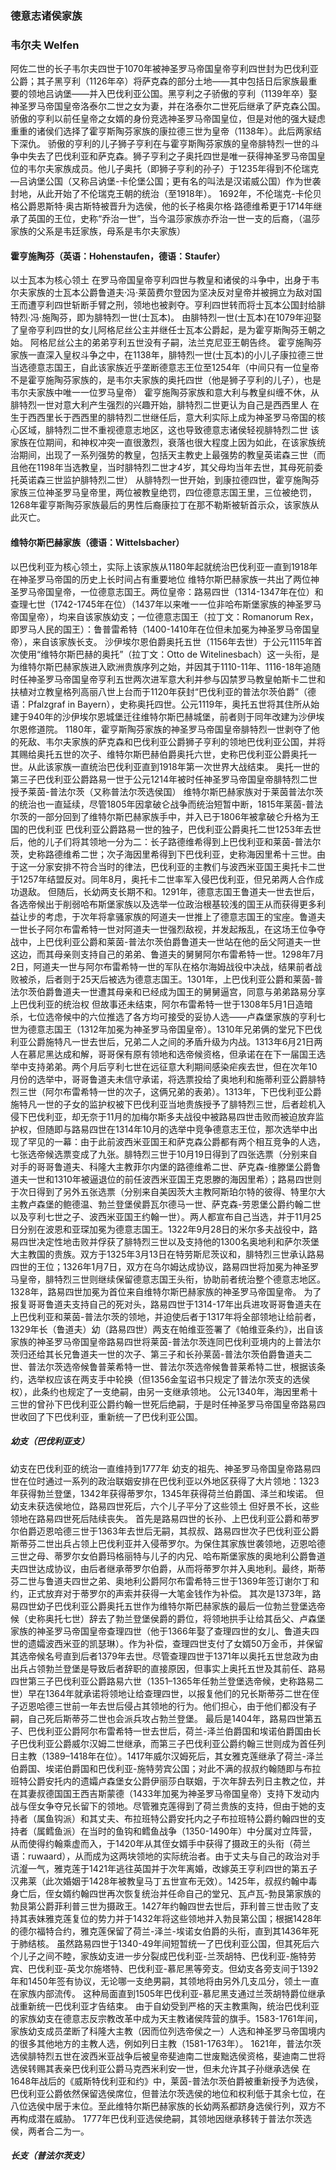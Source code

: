 ### 德意志诸侯家族

### 韦尔夫 Welfen
阿佐二世的长子韦尔夫四世于1070年被神圣罗马帝国皇帝亨利四世封为巴伐利亚公爵；其子黑亨利（1126年卒）将萨克森的部分土地——其中包括日后家族最重要的领地吕讷堡——并入巴伐利亚公国。黑亨利之子骄傲的亨利（1139年卒）娶神圣罗马帝国皇帝洛泰尔二世之女为妻，并在洛泰尔二世死后继承了萨克森公国。骄傲的亨利以前任皇帝之女婿的身份竞选神圣罗马帝国皇位，但是对他的强大疑虑重重的诸侯们选择了霍亨斯陶芬家族的康拉德三世为皇帝（1138年）。此后两家结下深仇。
骄傲的亨利的儿子狮子亨利在与霍亨斯陶芬家族的皇帝腓特烈一世的斗争中失去了巴伐利亚和萨克森。狮子亨利之子奥托四世是唯一获得神圣罗马帝国皇位的韦尔夫家族成员。他儿子奥托（即狮子亨利的孙子）于1235年得到不伦瑞克—吕讷堡公国（又称吕讷堡-卡伦堡公国；更有名的叫法是汉诺威公国）作为世袭封地，从此开始了不伦瑞克王朝的统治（至1918年）。
1692年，不伦瑞克-卡伦贝格公爵恩斯特·奥古斯特被晋升为选侯，他的长子格奥尔格·路德维希更于1714年继承了英国的王位，史称“乔治一世”，当今温莎家族亦乔治一世一支的后裔，（温莎家族的父系是韦廷家族，母系是韦尔夫家族）

#### 霍亨施陶芬（英语：Hohenstaufen，德语：Staufer）
以士瓦本为核心领土
在罗马帝国皇帝亨利四世与教皇和诸侯的斗争中，出身于韦尔夫家族的士瓦本公爵鲁道夫·冯·莱茵费尔登因为坚决反对皇帝并被拥立为敌对国王而遭亨利四世斩断手臂之刑，领地也被剥夺。亨利四世转而将士瓦本公国封给腓特烈·冯·施陶芬，即为腓特烈一世(士瓦本)。
由腓特烈一世(士瓦本)在1079年迎娶了皇帝亨利四世的女儿阿格尼丝公主并继任士瓦本公爵起，是为霍亨斯陶芬王朝之始。
阿格尼丝公主的弟弟亨利五世没有子嗣，法兰克尼亚王朝告终。
霍亨施陶芬家族一直深入皇权斗争之中，在1138年，腓特烈一世(士瓦本)的小儿子康拉德三世当选德意志国王，自此该家族近乎垄断德意志王位至1254年（中间只有一位皇帝不是霍亨施陶芬家族的，是韦尔夫家族的奥托四世（他是狮子亨利的儿子），也是韦尔夫家族中唯一一位罗马皇帝）
霍亨施陶芬家族和意大利与教皇纠缠不休，从腓特烈一世对意大利产生强烈的兴趣开始，腓特烈二世更认为自己是西西里人
在生于西西里长于西西里的腓特烈二世继任后，意大利实际上成为神圣罗马帝国的核心区域，腓特烈二世不重视德意志地区，这也导致德意志诸侯轻视腓特烈二世
该家族在位期间，和神权冲突一直很激烈，衰落也很大程度上因为如此，在该家族统治期间，出现了一系列强势的教皇，包括天主教史上最强势的教皇英诺森三世（而且他在1198年当选教皇，当时腓特烈二世才4岁，其父母均当年去世，其母死前委托英诺森三世监护腓特烈二世）
从腓特烈一世开始，到康拉德四世，霍亨施陶芬家族三位神圣罗马皇帝里，两位被教皇绝罚，四位德意志国王里，三位被绝罚，1268年霍亨斯陶芬家族最后的男性后裔康拉丁在那不勒斯被斩首示众，该家族从此灭亡。

#### 维特尔斯巴赫家族（德语：Wittelsbacher）
以巴伐利亚为核心领土，实际上该家族从1180年起就统治巴伐利亚一直到1918年
在神圣罗马帝国的历史上长时间占有重要地位
维特尔斯巴赫家族一共出了两位神圣罗马帝国皇帝，一位德意志国王。两位皇帝：路易四世（1314-1347年在位）和查理七世（1742-1745年在位）（1437年以来唯一一位非哈布斯堡家族的神圣罗马帝国皇帝），均来自该家族幼支；一位德意志国王（拉丁文：Romanorum Rex，即罗马人民的国王）：鲁普雷希特（1400-1410年在位但未加冕为神圣罗马帝国皇帝），来自该家族长支。
沙伊埃尔恩伯爵奥托五世（1156年去世）于公元1115年首次使用“维特尔斯巴赫的奥托”（拉丁文：Otto de Witelinesbach）这一头衔，是为维特尔斯巴赫家族进入欧洲贵族序列之始，并因其于1110-11年、1116-18年追随时任神圣罗马帝国皇帝亨利五世两次进军意大利并参与囚禁罗马教皇帕斯卡二世和扶植对立教皇格列高丽八世上台而于1120年获封“巴伐利亚的普法尔茨伯爵”（德语：Pfalzgraf in Bayern），史称奥托四世。公元1119年，奥托五世将其住所从始建于940年的沙伊埃尔恩城堡迁往维特尔斯巴赫城堡，前者则于同年改建为沙伊埃尔恩修道院。
1180年，霍亨斯陶芬家族的神圣罗马帝国皇帝腓特烈一世剥夺了他的死敌、韦尔夫家族的萨克森和巴伐利亚公爵狮子亨利的领地巴伐利亚公国，并将其赐给奥托五世的次子、维特尔斯巴赫伯爵奥托六世，史称巴伐利亚公爵奥托一世。从此该家族一直统治巴伐利亚直到1918年第一次世界大战结束。
奥托一世的第三子巴伐利亚公爵路易一世于公元1214年被时任神圣罗马帝国皇帝腓特烈二世授予莱茵-普法尔茨（又称普法尔茨选侯国）
维特尔斯巴赫家族对于莱茵普法尔茨的统治也一直延续，尽管1805年因拿破仑战争而统治短暂中断，1815年莱茵-普法尔茨的一部分回到了维特尔斯巴赫家族手中，并入已于1806年被拿破仑升格为王国的巴伐利亚
巴伐利亚公爵路易一世的独子，巴伐利亚公爵奥托二世1253年去世后，他的儿子们将其领地一分为二：长子路德维希得到上巴伐利亚和莱茵-普法尔茨，史称路德维希二世；次子海因里希得到下巴伐利亚，史称海因里希十三世。由于这一分家安排不符合当时的律法，巴伐利亚的主教们与波西米亚国王奥托卡二世于1257年结盟反对。同年8月，奥托卡二世率军入侵巴伐利亚，但兄弟两人合作成功退敌。
但随后，长幼两支长期不和。1291年，德意志国王鲁道夫一世去世后，各选帝候出于削弱哈布斯堡家族以及选举一位政治根基较浅的国王从而获得更多利益让步的考虑，于次年将拿骚家族的阿道夫一世推上了德意志国王的宝座。鲁道夫一世长子阿尔布雷希特一世对阿道夫一世强烈敌视，并发起叛乱，在这场王位争夺战中，上巴伐利亚公爵和莱茵-普法尔茨伯爵鲁道夫一世站在他的岳父阿道夫一世这边，而其母亲则支持自己的弟弟、鲁道夫的舅舅阿尔布雷希特一世。1298年7月2日，阿道夫一世与阿尔布雷希特一世的军队在格尔海姆战役中决战，结果前者战败被杀，后者则于25天后被选为德意志国王。1301年，上巴伐利亚公爵和莱茵-普法尔茨伯爵鲁道夫一世遭其母亲和已经成为国王的舅舅逼宫，同意与弟弟路易分享上巴伐利亚的统治权
但故事还未结束，阿尔布雷希特一世于1308年5月1日造暗杀，七位选帝候中的六位推选了各方均可接受的妥协人选——卢森堡家族的亨利七世为德意志国王（1312年加冕为神圣罗马帝国皇帝）。1310年兄弟俩的堂兄下巴伐利亚公爵施特凡一世去世后，兄弟二人之间的矛盾升级为内战。1313年6月21日两人在慕尼黑达成和解，哥哥保有原有领地和选帝候资格，但承诺在在下一届国王选举中支持弟弟。两个月后亨利七世在远征意大利期间感染疟疾去世，但在次年10月份的选举中，哥哥鲁道夫未信守承诺，将选票投给了奥地利和施蒂利亚公爵腓特烈三世（阿尔布雷希特一世的次子，这俩兄弟的表弟）。1313年，下巴伐利亚公爵施特凡一世的子女的监护权被下巴伐利亚当地贵族授予了腓特烈三世，后者趁机入侵下巴伐利亚，却无奈于11月的加梅尔斯多夫战役中被路易四世击败而被迫放弃监护权，但随即与路易四世在1314年10月的选举中竞争德意志王位，那次选举中出现了罕见的一幕：由于此前波西米亚国王和萨克森公爵都有两个相互竞争的人选，七张选帝候选票变成了九张。腓特烈三世于10月19日得到了四张选票（分别来自对手的哥哥鲁道夫、科隆大主教菲尔内堡的路德维希二世、萨克森-维滕堡公爵鲁道夫一世和1310年被逼退位的前任波西米亚国王克恩滕的海因里希）；路易四世则于次日得到了另外五张选票（分别来自美因茨大主教阿斯珀尔特的彼得、特里尔大主教卢森堡的鲍德温、勃兰登堡侯爵瓦尔德马一世、萨克森-劳恩堡公爵约翰二世以及亨利七世之子、波西米亚国王约翰一世）。两人都宣布自己当选，并于11月25日分别在波恩和亚琛加冕为德意志国王。1322年9月28日的米尔多夫战役中，路易四世决定性地击败并俘获了腓特烈三世以及支持他的1300名奥地利和萨尔茨堡大主教国的贵族。双方于1325年3月13日在特劳斯尼茨议和，腓特烈三世承认路易四世的王位；1326年1月7日，双方在乌尔姆达成协议，路易四世将加冕为神圣罗马皇帝，腓特烈三世则继续保留德意志国王头衔，协助前者统治整个德意志地区。1328年，路易四世加冕为首位来自维特尔斯巴赫家族的神圣罗马帝国皇帝。
为了报复哥哥鲁道夫支持自己的死对头，路易四世于1314-17年出兵进攻哥哥鲁道夫在上巴伐利亚和莱茵-普法尔茨的领地，并迫使后者于1317年将全部领地让给前者，1329年长（鲁道夫）幼（路易四世）两支在帕维亚签署了《帕维亚条约》，出自该家族的神圣罗马帝国皇帝路易四世将莱茵-普法尔茨连同巴伐利亚境内的上普法尔茨归还给其长兄鲁道夫一世的次子、第三子和长孙莱茵-普法尔茨伯爵鲁道夫二世、普法尔茨选帝候鲁普莱希特一世、普法尔茨选帝候鲁普莱希特二世，根据该条约，选举权应该在两支手中轮换（但1356金玺诏书只规定了普法尔茨支的选侯权），此条约也规定了一支绝嗣，由另一支继承领地。
公元1340年，海因里希十三世的曾孙下巴伐利亚公爵约翰一世死后绝嗣，于是时任神圣罗马帝国皇帝路易四世收回了下巴伐利亚，重新统一了巴伐利亚公国。

##### 幼支（巴伐利亚支）
幼支在巴伐利亚的统治一直维持到1777年
幼支的祖先、神圣罗马帝国皇帝路易四世在位时通过一系列的政治联姻安排在巴伐利亚以外地区获得了大片领地：1323年获得勃兰登堡，1342年获得蒂罗尔，1345年获得荷兰伯爵国、泽兰和埃诺。
但幼支未获选侯地位，路易四世死后，六个儿子平分了这些领土
但好景不长，这些领地在路易四世死后陆续丧失。
首先是路易四世的长孙、上巴伐利亚公爵和蒂罗尔伯爵迈恩哈德三世于1363年去世后无嗣，其叔叔、路易四世次子巴伐利亚公爵斯蒂芬二世出兵占领上巴伐利亚并入侵蒂罗尔。为保住其家族世袭领地，迈恩哈德三世之母、蒂罗尔女伯爵玛格丽特与儿子的内兄、哈布斯堡家族的奥地利公爵鲁道夫四世达成协议，由后者继承蒂罗尔伯爵，从而将蒂罗尔并入奥地利。最终，斯蒂芬二世与鲁道夫四世之弟、奥地利公爵阿尔布雷希特三世于1369年签订谢尔丁和约，正式放弃对于蒂罗尔的声索并获得一大笔金钱作为补偿。
其次是1373年，路易四世幼子巴伐利亚公爵奥托五世作为维特尔斯巴赫家族的最后一位勃兰登堡选帝候（史称奥托七世）辞去了勃兰登堡侯爵的爵位，将领地拱手让给其岳父、卢森堡家族的神圣罗马帝国皇帝查理四世（他于1366年娶了查理四世的女儿、鲁道夫四世的遗孀波西米亚的凯瑟琳）。作为补偿，查理四世支付了女婿50万金币，并保留其选帝候名号直到后者1379年去世。尽管查理四世于1371年以奥托五世怠政为由出兵占领勃兰登堡是导致后者辞职的直接原因，但事实上奥托五世及其前任、路易四世第三子巴伐利亚公爵路易六世（1351–1365年任勃兰登堡选帝候，史称路易二世）早在1364年就承诺将领地让给查理四世，以报复他们的兄长斯蒂芬二世在侄子迈恩哈德三世前一年去世后侵占其领地的行为。他们担心，由于他们都没有子嗣，自己死后斯蒂芬二世也会派兵攻占勃兰登堡。
最后是1404年，路易四世第五子、巴伐利亚公爵阿尔布雷希特一世去世后，荷兰-泽兰伯爵国和埃诺伯爵国由长子巴伐利亚公爵威尔汉姆二世继承，而第三子巴伐利亚公爵约翰三世则成为首任列日主教（1389–1418年在位）。1417年威尔汉姆死后，其女雅克莲继承了荷兰-泽兰伯爵国、埃诺伯爵国和巴伐利亚-施特劳宾公国；对此不满的叔叔约翰随即与布拉班特公爵安托内的遗孀卢森堡女公爵伊丽莎白联姻，于次年辞去列日主教之位，并在其妻叔德国国王西吉斯蒙德（1433年加冕为神圣罗马帝国皇帝）支持下发动内战与侄女争夺兄长留下的领地。尽管雅克莲得到了荷兰贵族的支持，但由于她的支持者（属鱼钩派）和其丈夫、布拉班特公爵安托内之子布拉班特公爵约翰四世的支持者（属鳕鱼派）在当时的鱼钩和鳕鱼战争（1350-1490年）中分属对立阵营，从而使得约翰乘虚而入，于1420年从其侄女婿手中获得了摄政王的头衔（荷兰语：ruwaard），从而成为这两块领地的实际统治者。由于丈夫与自己的政治对手沆瀣一气，雅克莲于1421年逃往英国并于次年离婚，改嫁英王亨利四世的第五子汉弗莱（此次婚姻于1428年被教皇马丁五世宣布无效）。1425年，叔叔约翰中毒身亡后，侄女婿约翰四世再次恢复统治并任命自己的堂兄、瓦卢瓦-勃艮第家族的勃艮第公爵菲利普三世为摄政王。1427年约翰四世去世后，菲利普三世击败了支持其表妹雅克莲复位的势力并于1432年将这些领地并入勃艮第公国；根据1428年的德尔福特合约，雅克莲保留了荷兰-泽兰-埃诺女伯爵的头衔，直到其1436年死于肺结核。
虽然路易四世于1340-49年间短暂统一了巴伐利亚公国，但其死后六个儿子之间不睦，家族幼支进一步分裂成巴伐利亚-兰茨胡特、巴伐利亚-施特劳宾、巴伐利亚-英戈尔施塔特、巴伐利亚-慕尼黑等旁支。但幼支各旁支间于1392年和1450年签有协议，无论哪一支绝男嗣，其领地将由另外几支瓜分，领土一直在家族内部流传。
这种局面直到1505年巴伐利亚-慕尼黑支通过兰茨胡特爵位继承战重新统一巴伐利亚才告结束。
由于自幼受到严格的天主教熏陶，统治巴伐利亚的家族幼支在德意志反宗教改革中成为天主教诸侯阵营的旗手。1583-1761年间，家族幼支成员垄断了科隆大主教（因而位列选帝侯之一）人选和神圣罗马帝国境内的很多其他地方的主教人选，例如列日主教（1581-1763年）。
1621年，普法尔茨选侯腓特烈五世在波西米亚战争后被皇帝斐迪南二世废黜选侯资格，斐迪南二世将选侯转赐其表亲巴伐利亚公爵马克西米利安一世，但未允许其子孙继承选侯
在1648年战后的《威斯特伐利亚和约》中，莱茵-普法尔茨伯爵被重新授予为选侯，巴伐利亚公爵依然保留选侯席位，但普法尔茨选侯的地位和权利低于其余七位，在八位选侯中居于末位。至此维特尔斯巴赫家族的长幼两系都跻身选侯行列，双方不再构成潜在威胁。
1777年巴伐利亚选侯绝嗣，其领地因继承移转于普法尔茨选侯，两者合二为一。

##### 长支（普法尔茨支）


